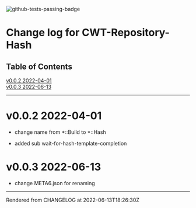 ![github-tests-passing-badge](https://github.com/finanalyst/CWT-Repository-Hash/actions/workflows/test.yaml/badge.svg)
# Change log for CWT-Repository-Hash
>
## Table of Contents
[v0.0.2 2022-04-01](#v002-2022-04-01)  
[v0.0.3 2022-06-13](#v003-2022-06-13)  

----
# v0.0.2 2022-04-01
*  change name from *::Build to *::Hash

*  added sub wait-for-hash-template-completion

# v0.0.3 2022-06-13


*  change META6.json for renaming





----
Rendered from CHANGELOG at 2022-06-13T18:26:30Z